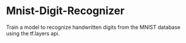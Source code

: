 # Mnist-Digit-Recognizer
Train a model to recognize handwritten digits from the MNIST database using the tf.layers api.
